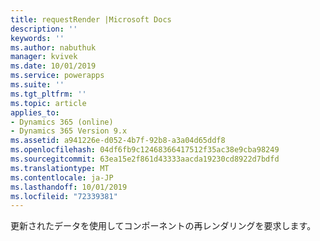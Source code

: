 ```yaml
---
title: requestRender |Microsoft Docs
description: ''
keywords: ''
ms.author: nabuthuk
manager: kvivek
ms.date: 10/01/2019
ms.service: powerapps
ms.suite: ''
ms.tgt_pltfrm: ''
ms.topic: article
applies_to:
- Dynamics 365 (online)
- Dynamics 365 Version 9.x
ms.assetid: a941226e-d052-4b7f-92b8-a3a04d65ddf8
ms.openlocfilehash: 04df6fb9c12468366417512f35ac38e9cba98249
ms.sourcegitcommit: 63ea15e2f861d43333aacda19230cd8922d7bdfd
ms.translationtype: MT
ms.contentlocale: ja-JP
ms.lasthandoff: 10/01/2019
ms.locfileid: "72339381"
---
```

更新されたデータを使用してコンポーネントの再レンダリングを要求します。
